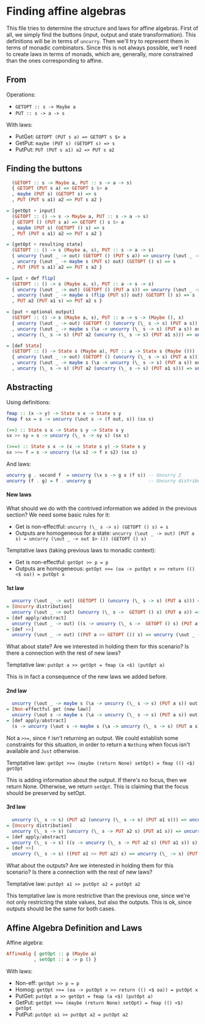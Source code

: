 # Finding affine algebras

This file tries to determine the structure and laws for affine algebras. First
of all, we simply find the buttons (input, output and state transformation).
This definitions will be in terms of `uncurry`. Then we'll try to represent them
in terms of monadic combinators. Since this is not always possible, we'll need
to create laws in terms of monads, which are, generally, more constrained than
the ones corresponding to affine.

## From

Operations:
* `GETOPT :: s -> Maybe a`
* `PUT :: s -> a -> s`

With laws:
* PutGet: `GETOPT (PUT s a) => GETOPT s $> a`
* GetPut: `maybe (PUT s) (GETOPT s) => s`
* PutPut: `PUT (PUT s a1) a2 => PUT s a2`

## Finding the buttons

```haskell
  (GETOPT :: s -> Maybe a, PUT :: s -> a -> s)
  { GETOPT (PUT s a) => GETOPT s $> a
  , maybe (PUT s) (GETOPT s) => s
  , PUT (PUT s a1) a2 => PUT s a2 }

= [getOpt + input]
  (GETOPT :: () -> s -> Maybe a, PUT :: s -> a -> s)
  { GETOPT () (PUT s a) => GETOPT () s $> a
  , maybe (PUT s) (GETOPT () s) => s
  , PUT (PUT s a1) a2 => PUT s a2 }

= [getOpt + resulting state]
  (GETOPT :: () -> s (Maybe a, s), PUT :: s -> a -> s)
  { uncurry (\out _ -> out) (GETOPT () (PUT s a)) => uncurry (\out _ -> out $> a) (GETOPT () s)
  , uncurry (\out _ -> maybe s (PUT s) out) (GETOPT () s) => s
  , PUT (PUT s a1) a2 => PUT s a2 }

= [put + def flip]
  (GETOPT :: () -> s (Maybe a, s), PUT :: a -> s -> s)
  { uncurry (\out _ -> out) (GETOPT () (PUT a s)) => uncurry (\out _ -> out $> a) (GETOPT () s)
  , uncurry (\out _ -> maybe s (flip (PUT s)) out) (GETOPT () s) => s
  , PUT a2 (PUT a1 s) => PUT a2 s }

= [put + optional output]
  (GETOPT :: () -> s (Maybe a, s), PUT :: a -> s -> (Maybe (), s)
  { uncurry (\out _ -> out) (GETOPT () (uncurry (\_ s -> s) (PUT a s))) => uncurry (\out _ -> out $> a) (GETOPT () s)
  , uncurry (\out _ -> maybe s (\a -> uncurry (\_ s -> s) (PUT a s)) out) (GETOPT () s) => s
  , uncurry (\_ s -> s) (PUT a2 (uncurry (\_ s -> s) (PUT a1 s))) => uncurry (\_ -> s) (PUT a2 s) }

= [def State]
  (GETOPT :: () -> State s (Maybe a), PUT :: a -> State s (Maybe ()))
  { uncurry (\out _ -> out) (GETOPT () (uncurry (\_ s -> s) (PUT a s))) => uncurry (\out _ -> out $> a) (GETOPT () s)
  , uncurry (\out _ -> maybe s (\a -> uncurry (\_ s -> s) (PUT a s)) out) (GETOPT () s) => s
  , uncurry (\_ s -> s) (PUT a2 (uncurry (\_ s -> s) (PUT a1 s))) => uncurry (\_ -> s) (PUT a2 s) }
```

## Abstracting

Using definitions:
```haskell
fmap :: (x -> y) -> State s x -> State s y
fmap f sx = s -> uncurry (\out s -> (f out, s)) (sx s)

(>>) :: State s x -> State s y -> State s y
sx >> sy = s -> uncurry (\_ s -> sy s) (sx s)

(>>=) :: State s x -> (x -> State s y) -> State s y
sx >>= f = s -> uncurry (\x s2 -> f x s2) (sx s)
```

And laws:
```haskell
uncurry g . second f  = uncurry (\x s -> g x (f s)) -- Uncurry 2
uncurry (f . g) = f . uncurry g                     -- Uncurry distribution
```

#### New laws

What should we do with the contrived information we added in the previous
section? We need some basic rules for it:
* Get is non-effectful: `uncurry (\_ s -> s) (GETOPT () s) = s`
* Outputs are homogeneous for a state: `uncurry (\out _ -> out) (PUT a s) = uncurry (\out _ -> out $> ()) (GETOPT () s)`

Temptative laws (taking previous laws to monadic context):
* Get is non-effectful: `getOpt >> p = p`
* Outputs are homogeneous: `getOpt >>= (oa -> putOpt x >> return (() <$ oa)) = putOpt x`

#### 1st law

```haskell
  uncurry (\out _ -> out) (GETOPT () (uncurry (\_ s -> s) (PUT a s))) => uncurry (\out _ -> out $> a) (GETOPT () s)
= [Uncurry distribution]
  uncurry (\out _ -> out) (uncurry (\_ s ->  GETOPT () s) (PUT a s)) => uncurry (\out _ -> out $> a) (GETOPT () s)
= [def apply/abstract]
  uncurry (\out _ -> out) ((s -> uncurry (\_ s ->  GETOPT () s) (PUT a s)) s) => uncurry (\out _ -> out $> a) (GETOPT () s)
= [def >>]
  uncurry (\out _ -> out) ((PUT a >> GETOPT ()) s) => uncurry (\out _ -> out $> a) (GETOPT () s)
```

What about state? Are we interested in holding them for this scenario? Is there
a connection with the rest of new laws?

Temptative law:
`putOpt a >> getOpt = fmap (a <$) (putOpt a)`

This is in fact a consequence of the new laws we added before.

#### 2nd law

```haskell
  uncurry (\out _ -> maybe s (\a -> uncurry (\_ s -> s) (PUT a s)) out) (GETOPT () s) => s
= [Non-effectful get (new law)]
  uncurry (\out s -> maybe s (\a -> uncurry (\_ s -> s) (PUT a s)) out) (GETOPT () s) => s
= [def apply/abstract]
  (s -> uncurry (\out s -> maybe s (\a -> uncurry (\_ s -> s) (PUT a s)) out) (GETOPT () s)) s => s
```

Not a `>>=`, since `f` isn't returning an output. We could establish some
constraints for this situation, in order to return a `Nothing` when focus isn't
available and `Just` otherwise.

Temptative law:
`getOpt >>= (maybe (return None) setOpt) = fmap (() <$) getOpt`

This is adding information about the output. If there's no focus, then we return
None. Otherwise, we return `setOpt`. This is claiming that the focus should be
preserved by setOpt.

#### 3rd law

```haskell
  uncurry (\_ s -> s) (PUT a2 (uncurry (\_ s -> s) (PUT a1 s))) => uncurry (\_ -> s) (PUT a2 s)
= [Uncurry distribution]
  uncurry (\_ s -> s) (uncurry (\_ s -> PUT a2 s) (PUT a1 s)) => uncurry (\_ -> s) (PUT a2 s)
= [def apply/abstract]
  uncurry (\_ s -> s) ((s -> uncurry (\_ s -> PUT a2 s) (PUT a1 s)) s) => uncurry (\_ -> s) (PUT a2 s)
= [def >>]
  uncurry (\_ s -> s) ((PUT a1 >> PUT a2) s) => uncurry (\_ -> s) (PUT a2 s)
```

What about the outputs? Are we interested in holding them for this scenario? Is
there a connection with the rest of new laws?

Temptative law:
`putOpt a1 >> putOpt a2 = putOpt a2`

This temptative law is more restrictive than the previous one, since we're not
only restricting the state values, but also the outputs. This is ok, since
outputs should be the same for both cases.

## Affine Algebra Definition and Laws

Affine algebra:
```haskell
AffineAlg { getOpt :: p (Maybe a)
          , setOpt :: a -> p () }
```

With laws:
* Non-eff: `getOpt >> p = p`
* Homog: `getOpt >>= (oa -> putOpt x >> return (() <$ oa)) = putOpt x`
* PutGet: `putOpt a >> getOpt = fmap (a <$) (putOpt a)`
* GetPut: `getOpt >>= (maybe (return None) setOpt) = fmap (() <$) getOpt`
* PutPut: `putOpt a1 >> putOpt a2 = putOpt a2`
